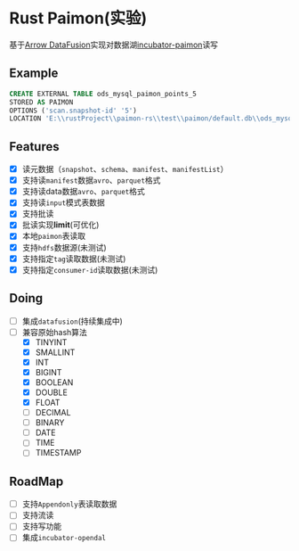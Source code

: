 # Rust Paimon(实验)

基于[Arrow DataFusion](https://github.com/apache/arrow-datafusion)实现对数据湖[incubator-paimon](https://github.com/apache/incubator-paimon)读写

## Example

```sql
CREATE EXTERNAL TABLE ods_mysql_paimon_points_5 
STORED AS PAIMON 
OPTIONS ('scan.snapshot-id' '5') 
LOCATION 'E:\\rustProject\\paimon-rs\\test\\paimon/default.db\\ods_mysql_paimon_points_5'
```

## Features

- [x] 读元数据（`snapshot`、`schema`、`manifest`、`manifestList`）
- [x] 支持读`manifest`数据`avro`、`parquet`格式
- [x] 支持读data数据`avro`、`parquet`格式
- [x] 支持读`input`模式表数据
- [x] 支持批读
- [x] 批读实现**limit**(可优化)
- [x] 本地`paimon`表读取
- [x] 支持`hdfs`数据源(未测试)
- [x] 支持指定`tag`读取数据(未测试)
- [x] 支持指定`consumer-id`读取数据(未测试)

## Doing

- [ ] 集成`datafusion`(持续集成中)
- [ ] 兼容原始hash算法
  - [x] TINYINT
  - [x] SMALLINT
  - [x] INT
  - [x] BIGINT
  - [x] BOOLEAN
  - [x] DOUBLE
  - [x] FLOAT
  - [ ] DECIMAL
  - [ ] BINARY
  - [ ] DATE
  - [ ] TIME
  - [ ] TIMESTAMP

## RoadMap

- [ ] 支持`Appendonly`表读取数据
- [ ] 支持流读
- [ ] 支持写功能
- [ ] 集成`incubator-opendal`
